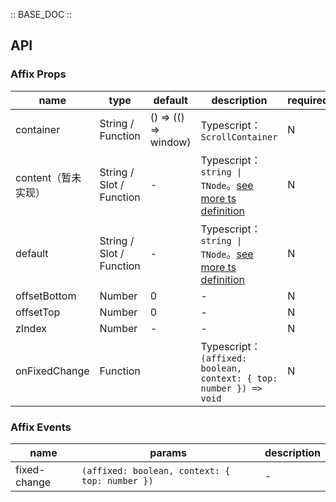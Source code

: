:: BASE_DOC ::

## API
### Affix Props

name | type | default | description | required
-- | -- | -- | -- | --
container | String / Function | () => (() => window) | Typescript：`ScrollContainer` | N
content（暂未实现） | String / Slot / Function | - | Typescript：`string \| TNode`。[see more ts definition](https://github.com/Tencent/tdesign-vue/blob/develop/src/common.ts) | N
default | String / Slot / Function | - | Typescript：`string \| TNode`。[see more ts definition](https://github.com/Tencent/tdesign-vue/blob/develop/src/common.ts) | N
offsetBottom | Number | 0 | \- | N
offsetTop | Number | 0 | \- | N
zIndex | Number | - | \- | N
onFixedChange | Function |  | Typescript：`(affixed: boolean, context: { top: number }) => void`<br/> | N

### Affix Events

name | params | description
-- | -- | --
fixed-change | `(affixed: boolean, context: { top: number })` | \-
